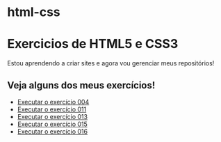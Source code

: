 # html-css

<h1>Exercicios de HTML5 e CSS3</h1>

<p>Estou aprendendo a criar sites e agora vou gerenciar meus repositórios!</p>

<h2>Veja alguns dos meus exercícios!</h2>

<ul>
    <li><a href="https://julioneri.github.io/html-css/exercicios/ex004/index.html">Executar o exercício 004</a></li>
    <li><a href="https://julioneri.github.io/html-css/exercicios/ex011/index.html">Executar o exercício 011</a></li>
    <li><a href="https://julioneri.github.io/html-css/exercicios/ex013/index.html">Executar o exercício 013</a></li>
    <li><a href="https://julioneri.github.io/html-css/exercicios/ex015/index.html">Executar o exercício 015</a></li>
    <li><a href="https://julioneri.github.io/html-css/exercicios/ex016/index.html">Executar o exercício 016</a></li>
</ul>